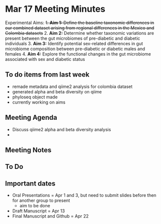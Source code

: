 # Mar 17 Meeting Minutes

Experimental Aims: 
~~1. **Aim 1:** Define the baseline taxonomic differences in our combined dataset arising from regional differences in the Mexico and Colombia datasets~~
2. **Aim 2:** Determine whether taxonomic variations are present between the gut microbiomes of pre-diabetic and diabetic individuals
3. **Aim 3:** Identify potential sex-related differences in gut microbiome composition between pre-diabetic or diabetic males and females
4. **Aim 4:** Explore the functional changes in the gut microbiome associated with sex and diabetic status

## To do items from last week
* remade metadata and qiime2 analysis for colombia dataset
* generated alpha and beta diversity on qiime
* phyloseq object made
* currently working on aims

## Meeting Agenda
* Discuss qiime2 alpha and beta diversity analysis
* 

## Meeting Notes

## To Do

## Important dates
* Oral Presentations = Apr 1 and 3, but need to submit slides before then for another group to present
  * aim to be done
* Draft Manuscript = Apr 13
* Final Manuscript and Github = Apr 22
